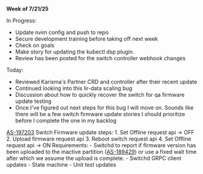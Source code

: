 **Week of 7/21/25**

In Progress:
- Update nvim config and push to repo
- Secure development training before taking off next week
- Check on goals
- Make story for updating the kubectl dsp plugin.
- Review has been posted for the switch controller webhook changes

Today:
- Reviewed Karisma's Partner CRD and controller after their recent update
- Continued looking into this lir-data scaling bug
- Discussion about how to quickly recover the switch for qa firmware update testing
- Once I've figured out next steps for this bug I will move on. Sounds like there will be a few switch firmware update stories I should prioritize before I complete the one in my backlog

[AS-197203](https://jira.storage.hpecorp.net/browse/AS-197203)
	Switch Firmware update steps:
		1. Set Offline request api -> OFF
		2. Upload firmware request api
		3. Reboot switch request api
		4. Set Offline request api -> ON
	Requirements:
	- Switchd to report if firmware version has been uploaded to the inactive partition ([AS-189429](https://jira.storage.hpecorp.net/browse/AS-189429 "Provide FW version for the secondary partition in ListSwitches/\"show switch\"")) or use a fixed wait time after which we assume the upload is complete.
	- Switchd GRPC client updates
	- State machine
	- Unit test updates